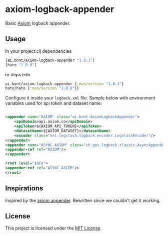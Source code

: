 # axiom-logback-appender

Basic [Axiom](https://axiom.co/) logback appender.

## Usage

In your project.clj dependencies

```clj
[ai.bont/axiom-logback-appender "1.0.1"]
[hato "1.0.0"]
```

or deps.edn

```clj
ai.bont/axiom-logback-appender {:mvn/version "1.0.1"}
hato/hato {:mvn/version "1.0.0"}}
```

Configure it inside your `logback.xml` file. Sample below with environment variables used for api token and dataset
name:

```xml

<appender name="AXIOM" class="ai.bont.AxiomLogbackAppender">
    <apiDomain>api.axiom.co</apiDomain>
    <apiToken>${AXIOM_API_TOKEN}</apiToken>
    <datasetName>${AXIOM_DATASET}</datasetName>
    <encoder class="net.logstash.logback.encoder.LogstashEncoder"/>
</appender>
<appender name="ASYNC_AXIOM" class="ch.qos.logback.classic.AsyncAppender">
<appender-ref ref="AXIOM"/>
</appender>

<root level="INFO">
<appender-ref ref="ASYNC_AXIOM"/>
</root>
```

## Inspirations

Inspired by the [axiom appender](https://github.com/yHSJ/axiom-appender). Rewritten since we couldn't get it working.

## License

This project is licensed under the [MIT License](https://opensource.org/license/mit/).